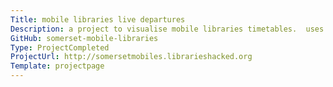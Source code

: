 ```yaml
---
Title: mobile libraries live departures
Description: a project to visualise mobile libraries timetables.  uses a live departure board to display arrivals/departures.
GitHub: somerset-mobile-libraries
Type: ProjectCompleted
ProjectUrl: http://somersetmobiles.librarieshacked.org
Template: projectpage
---
```

